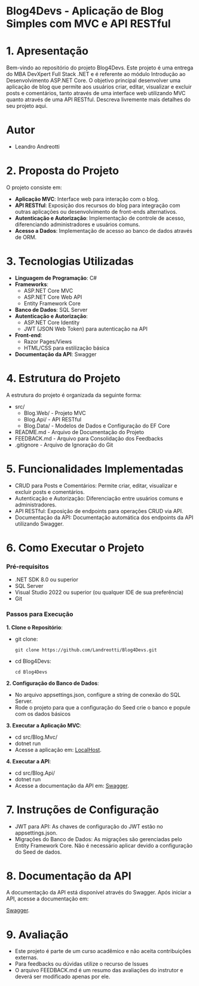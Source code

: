 # Blog4Devs - Aplicação de Blog Simples com MVC e API RESTful

# 1. Apresentação
Bem-vindo ao repositório do projeto Blog4Devs. Este projeto é uma entrega do MBA DevXpert Full Stack .NET e é referente ao módulo Introdução ao Desenvolvimento ASP.NET Core. O objetivo principal desenvolver uma aplicação de blog que permite aos usuários criar, editar, visualizar e excluir posts e comentários, tanto através de uma interface web utilizando MVC quanto através de uma API RESTful. Descreva livremente mais detalhes do seu projeto aqui.

# Autor
+ Leandro Andreotti

# 2. Proposta do Projeto
O projeto consiste em:

+ **Aplicação MVC**: Interface web para interação com o blog.
+ **API RESTful**: Exposição dos recursos do blog para integração com outras aplicações ou desenvolvimento de front-ends alternativos.
+ **Autenticação e Autorização**: Implementação de controle de acesso, diferenciando administradores e usuários comuns.
+ **Acesso a Dados**: Implementação de acesso ao banco de dados através de ORM.

# 3. Tecnologias Utilizadas
+ **Linguagem de Programação**: C#
+ **Frameworks**:
  + ASP.NET Core MVC
  + ASP.NET Core Web API
  + Entity Framework Core
+ **Banco de Dados**: SQL Server
+ **Autenticação e Autorização**:
  + ASP.NET Core Identity
  + JWT (JSON Web Token) para autenticação na API
+ **Front-end**:
  + Razor Pages/Views
  + HTML/CSS para estilização básica
+ **Documentação da API**: Swagger

# 4. Estrutura do Projeto
A estrutura do projeto é organizada da seguinte forma:

+ src/
  + Blog.Web/ - Projeto MVC
  + Blog.Api/ - API RESTful
  + Blog.Data/ - Modelos de Dados e Configuração do EF Core
+ README.md - Arquivo de Documentação do Projeto
+ FEEDBACK.md - Arquivo para Consolidação dos Feedbacks
+ .gitignore - Arquivo de Ignoração do Git

# 5. Funcionalidades Implementadas
+ CRUD para Posts e Comentários: Permite criar, editar, visualizar e excluir posts e comentários.
+ Autenticação e Autorização: Diferenciação entre usuários comuns e administradores.
+ API RESTful: Exposição de endpoints para operações CRUD via API.
+ Documentação da API: Documentação automática dos endpoints da API utilizando Swagger.

# 6. Como Executar o Projeto

### Pré-requisitos
+ .NET SDK 8.0 ou superior
+ SQL Server
+ Visual Studio 2022 ou superior (ou qualquer IDE de sua preferência)
+ Git

### Passos para Execução

**1. Clone o Repositório**:

+ git clone:

      git clone https://github.com/Landreotti/Blog4Devs.git

+ cd Blog4Devs: 

      cd Blog4Devs

**2. Configuração do Banco de Dados**:

+ No arquivo appsettings.json, configure a string de conexão do SQL Server.
+ Rode o projeto para que a configuração do Seed crie o banco e popule com os dados básicos

**3. Executar a Aplicação MVC**:

+ cd src/Blog.Mvc/   
+ dotnet run
+ Acesse a aplicação em: [LocalHost](http://localhost:5000).

**4. Executar a API**:

+ cd src/Blog.Api/
+ dotnet run
+ Acesse a documentação da API em: [Swagger](http://localhost:5001/swagger).

# 7. Instruções de Configuração

+ JWT para API: As chaves de configuração do JWT estão no appsettings.json.
+ Migrações do Banco de Dados: As migrações são gerenciadas pelo Entity Framework Core. Não é necessário aplicar devido a configuração do Seed de dados.

# 8. Documentação da API
A documentação da API está disponível através do Swagger. Após iniciar a API, acesse a documentação em:

[Swagger](http://localhost:5001/swagger).

# 9. Avaliação

+ Este projeto é parte de um curso acadêmico e não aceita contribuições externas.
+ Para feedbacks ou dúvidas utilize o recurso de Issues
+ O arquivo FEEDBACK.md é um resumo das avaliações do instrutor e deverá ser modificado apenas por ele.
